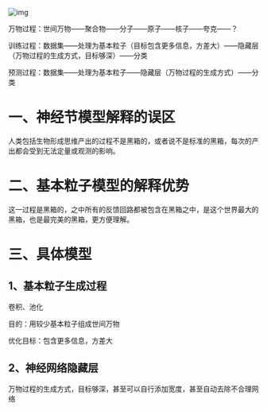 ![img](https://bkimg.cdn.bcebos.com/pic/58ee3d6d55fbb2fbb05656cc474a20a44723dceb?x-bce-process=image/watermark,image_d2F0ZXIvYmFpa2U4MA==,g_7,xp_5,yp_5/format,f_auto)

万物过程：世间万物——聚合物——分子——原子——核子——夸克——？

训练过程：数据集——处理为基本粒子（目标包含更多信息，方差大）——隐藏层（万物过程的生成方式，目标够深）——分类

预测过程：数据集——处理为基本粒子——隐藏层（万物过程的生成方式）——分类

# 一、神经节模型解释的误区

人类包括生物形成思维产出的过程不是黑箱的，或者说不是标准的黑箱，每次的产出都会受到无法定量或观测的影响。

# 二、基本粒子模型的解释优势

这一过程是黑箱的，之中所有的反馈回路都被包含在黑箱之中，是这个世界最大的黑箱，也是最完美的黑箱，更方便理解。

# 三、具体模型

## 1、基本粒子生成过程

卷积、池化

目的：用较少基本粒子组成世间万物

优化目标：包含更多信息，方差大

## 2、神经网络隐藏层

万物过程的生成方式，目标够深，甚至可以自行添加宽度，甚至自动去除不合理网络